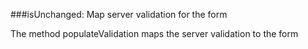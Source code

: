 
###isUnchanged: Map server validation for the form

The method populateValidation maps the server validation to the form